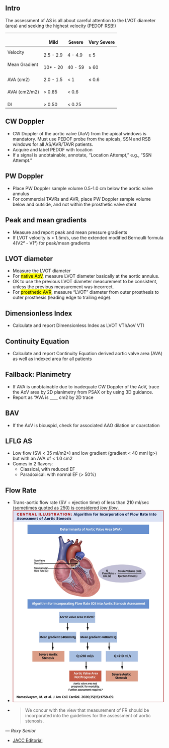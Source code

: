 ## Intro
<article>
The assessment of AS is all about careful attention to the LVOT diameter (area) and seeking the highest velocity (PEDOF RSB!)

<table><thead>
  <tr>
    <th>   <br>   </th>
    <th>   <br>Mild    </th>
    <th>   <br>Severe    </th>
    <th>   <br>Very Severe    </th>
  </tr></thead>
<tbody>
  <tr>
    <td>Velocity</td>
    <td>   <br>2.5   - 2.9   </td>
    <td>   <br>4 - 4.9   </td>
    <td>   <br>≥ 5   </td>
  </tr>
  <tr>
    <td>Mean Gradient</td>
    <td>   <br>10* -   20   </td>
    <td>   <br>40 - 59   </td>
    <td>   <br>≥   60   </td>
  </tr>
  <tr>
    <td>   <br>AVA (cm2)   </td>
    <td>   <br>2.0   - 1.5   </td>
    <td>   <br>&lt; 1   </td>
    <td>   <br>≤   0.6   </td>
  </tr>
  <tr>
    <td>   <br>AVAi (cm2/m2)   </td>
    <td>   <br>&gt;   0.85   </td>
    <td>   <br>&lt; 0.6   </td>
    <td>   <br>   </td>
  </tr>
  <tr>
    <td>   <br>DI   </td>
    <td>   <br>&gt;   0.50   </td>
    <td>   <br>&lt; 0.25   </td>
    <td>   <br>   </td>
  </tr>
</tbody></table>
</article>

## CW Doppler 

- CW Doppler of the aortic valve (AoV) from the apical windows is mandatory. Must use PEDOF probe from the apicals, SSN and RSB windows for all AS/AVR/TAVR patients.
- Acquire and label PEDOF with location
- If a signal is unobtainable, annotate, “Location Attempt,” e.g., “SSN Attempt.”


## PW Doppler 

- Place PW Doppler sample volume 0.5-1.0 cm below the aortic valve annulus
- For commercial TAVRs and AVR, place PW Doppler sample volume below and outside, and not within the prosthetic valve stent

## Peak and mean gradients

- Measure and report peak and mean pressure gradients
- If LVOT velocity is > 1.5m/s, use the extended modified Bernoulli formula 4(V2² - V1²) for peak/mean gradients

## LVOT diameter

- Measure the LVOT diameter
- For <mark>native AoV</mark>, measure LVOT diameter basically at the aortic annulus. 
- OK to use the previous LVOT diameter measurement to be consistent, unless the previous measurement was incorrect. 
- For <mark>prosthetic AVR</mark>, measure “LVOT” diameter from outer prosthesis to outer prosthesis (leading edge to trailing edge). 

## Dimensionless Index

- Calculate and report Dimensionless Index as LVOT VTI/AoV VTI 

## Continuity Equation

- Calculate and report Continuity Equation derived aortic valve area (AVA) as well as indexed area for all patients

## Fallback: Planimetry <i class="fa-solid fa-dumpster-fire"></i>

- If AVA is unobtainable due to inadequate CW Doppler of the AoV, trace the AoV area by 2D planimetry from PSAX or by using 3D guidance. 
- Report as “AVA is ____ cm2 by 2D trace

## BAV

- If the AoV is bicuspid, check for associated AAO dilation or coarctation



## LFLG AS

- Low flow (SVi < 35 ml/m2>) and low gradient (gradient < 40 mmHg>) but with an AVA of < 1.0 cm2
- Comes in 2 flavors:
  - Classical, with reduced EF
  - Paradoxical: with normal  EF (&gt; 50%)

## Flow Rate

- Trans-aortic flow rate (SV &div; ejection time) of less than 210 ml/sec (sometimes quoted as 250) is considered _low flow_.
- ![AS Flow Rate](./img/AS-FlowRate-JACC.jpg)
- <blockquote>We concur with the view that measurement of FR should be incorporated into the guidelines for the assessment of aortic stenosis.
<cite>— Roxy Senior</cite></blockquote>
- [JACC Editorial](https://www.jacc.org/doi/full/10.1016/j.jacc.2020.02.042)